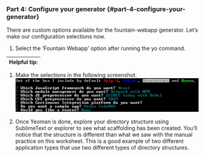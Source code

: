 ### Part 4: Configure your generator {#part-4-configure-your-generator}

There are custom options available for the fountain-webapp generator. Let’s make our configuration selections now.

1.  Select the ‘Fountain Webapp’ option after running the yo command.

| Helpful tip: |
| --- |

1.  Make the selections in the following screenshot.![](images/image09.png)

1.  Once Yeoman is done, explore your directory structure using SublimeText or explorer to see what scaffolding has been created. You’ll notice that the structure is different than what we saw with the manual practice on this worksheet. This is a good example of two different application types that use two different types of directory structures.
